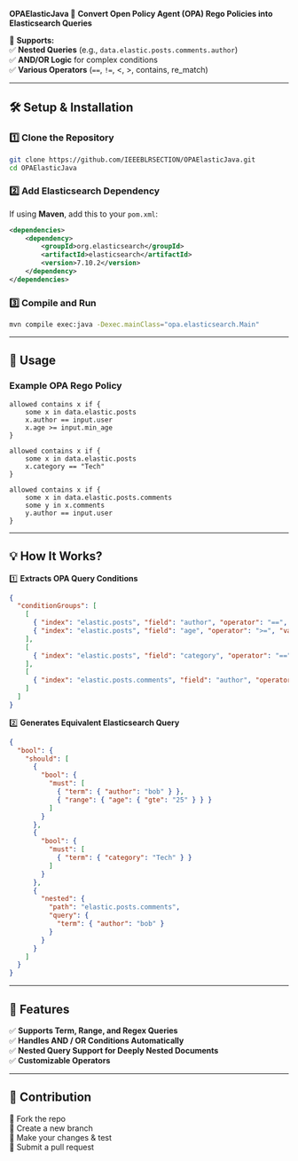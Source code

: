 **OPAElasticJava 🚀**
**Convert Open Policy Agent (OPA) Rego Policies into Elasticsearch Queries**  

🔹 **Supports:**  
✅ **Nested Queries** (e.g., `data.elastic.posts.comments.author`)  
✅ **AND/OR Logic** for complex conditions  
✅ **Various Operators** (`==`, `!=`, <, >, contains, re_match)  

---

## **🛠 Setup & Installation**  

### **1️⃣ Clone the Repository**  
```sh
git clone https://github.com/IEEEBLRSECTION/OPAElasticJava.git
cd OPAElasticJava
```

### **2️⃣ Add Elasticsearch Dependency**  
If using **Maven**, add this to your `pom.xml`:  
```xml
<dependencies>
    <dependency>
        <groupId>org.elasticsearch</groupId>
        <artifactId>elasticsearch</artifactId>
        <version>7.10.2</version>
    </dependency>
</dependencies>
```

### **3️⃣ Compile and Run**  
```sh
mvn compile exec:java -Dexec.mainClass="opa.elasticsearch.Main"
```

---

## **🚀 Usage**  

### **Example OPA Rego Policy**
```rego
allowed contains x if {
    some x in data.elastic.posts
    x.author == input.user
    x.age >= input.min_age
}

allowed contains x if {
    some x in data.elastic.posts
    x.category == "Tech"
}

allowed contains x if {
    some x in data.elastic.posts.comments
    some y in x.comments
    y.author == input.user
}
```

---

## **💡 How It Works?**  

1️⃣ **Extracts OPA Query Conditions**  
```json
{
  "conditionGroups": [
    [
      { "index": "elastic.posts", "field": "author", "operator": "==", "value": "input.user" },
      { "index": "elastic.posts", "field": "age", "operator": ">=", "value": "input.min_age" }
    ],
    [
      { "index": "elastic.posts", "field": "category", "operator": "==", "value": "\"Tech\"" }
    ],
    [
      { "index": "elastic.posts.comments", "field": "author", "operator": "==", "value": "input.user" }
    ]
  ]
}
```

2️⃣ **Generates Equivalent Elasticsearch Query**  
```json
{
  "bool": {
    "should": [
      {
        "bool": {
          "must": [
            { "term": { "author": "bob" } },
            { "range": { "age": { "gte": "25" } } }
          ]
        }
      },
      {
        "bool": {
          "must": [
            { "term": { "category": "Tech" } }
          ]
        }
      },
      {
        "nested": {
          "path": "elastic.posts.comments",
          "query": {
            "term": { "author": "bob" }
          }
        }
      }
    ]
  }
}
```

---

## **📜 Features**  
✅ **Supports Term, Range, and Regex Queries**  
✅ **Handles AND / OR Conditions Automatically**  
✅ **Nested Query Support for Deeply Nested Documents**  
✅ **Customizable Operators**  

---

## **📌 Contribution**  
🔹 Fork the repo  
🔹 Create a new branch  
🔹 Make your changes & test  
🔹 Submit a pull request  
